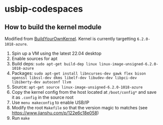 # usbip-codespaces

## How to build the kernel module

Modified from [BuildYourOwnKernel](https://wiki.ubuntu.com/Kernel/BuildYourOwnKernel). Kernel is currently targetting `6.2.0-1018-azure`.

1. Spin up a VM using the latest 22.04 desktop
2. Enable sources for apt
3. Build deps: `sudo apt-get build-dep linux linux-image-unsigned-6.2.0-1018-azure`
4. Packages: `sudo apt-get install libncurses-dev gawk flex bison openssl libssl-dev dkms libelf-dev libudev-dev libpci-dev libiberty-dev autoconf llvm`
5. Source: `apt-get source linux-image-unsigned-6.2.0-1018-azure`
6. Copy the kernel config from the host located at `/boot/config*` and save it as `.config` in the source root
7. Use `menu makeconfig` to enable USB/IP
8. Modify the root `Makefile` so that the version magic to matches (see https://www.jianshu.com/p/122e6c18e058)
9. Run `make`
